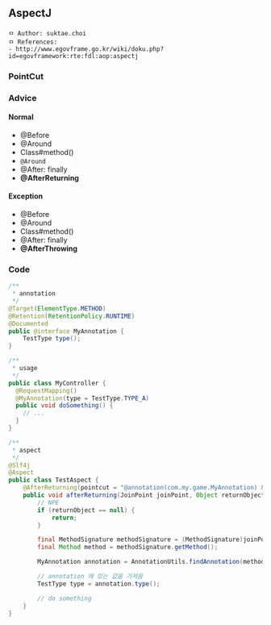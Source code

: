 ## AspectJ

```
ㅁ Author: suktae.choi
ㅁ References:
- http://www.egovframe.go.kr/wiki/doku.php?id=egovframework:rte:fdl:aop:aspectj
```

### PointCut


### Advice
#### Normal
- @Before
- @Around
- Class#method()
- `@Around`
- @After: finally
- **@AfterReturning**

#### Exception
- @Before
- @Around
- Class#method()
- @After: finally
- **@AfterThrowing**

### Code
```java
/**
 * annotation
 */
@Target(ElementType.METHOD)
@Retention(RetentionPolicy.RUNTIME)
@Documented
public @interface MyAnnotation {
    TestType type();
}

/**
 * usage
 */
public class MyController {
  @RequestMapping()
  @MyAnnotation(type = TestType.TYPE_A)
  public void doSomething() {
    // ...
  }
}

/**
 * aspect
 */
@Slf4j
@Aspect
public class TestAspect {
    @AfterReturning(pointcut = "@annotation(com.my.game.MyAnnotation) && (execution(* com.my.game..*Controller.*(..)))", returning = "returnObject")
    public void afterReturning(JoinPoint joinPoint, Object returnObject) {
        // NPE
        if (returnObject == null) {
            return;
        }

        final MethodSignature methodSignature = (MethodSignature)joinPoint.getSignature();
        final Method method = methodSignature.getMethod();

        MyAnnotation annotation = AnnotationUtils.findAnnotation(method, MyAnnotation.class);

        // annotation 에 있는 값을 가져옴
        TestType type = annotation.type();

        // do something
    }
}
```
